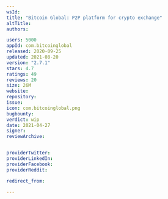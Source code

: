 ```yaml
---
wsId: 
title: "Bitcoin Global: P2P platform for crypto exchange"
altTitle: 
authors:

users: 5000
appId: com.bitcoinglobal
released: 2020-09-25
updated: 2021-08-20
version: "2.7.1"
stars: 4.7
ratings: 49
reviews: 20
size: 26M
website: 
repository: 
issue: 
icon: com.bitcoinglobal.png
bugbounty: 
verdict: wip
date: 2021-04-27
signer: 
reviewArchive:


providerTwitter: 
providerLinkedIn: 
providerFacebook: 
providerReddit: 

redirect_from:

---
```



